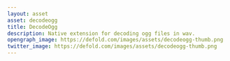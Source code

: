 ```yaml
---
layout: asset
asset: decodeogg
title: DecodeOgg
description: Native extension for decoding ogg files in wav.
opengraph_image: https://defold.com/images/assets/decodeogg-thumb.png
twitter_image: https://defold.com/images/assets/decodeogg-thumb.png
---
```

